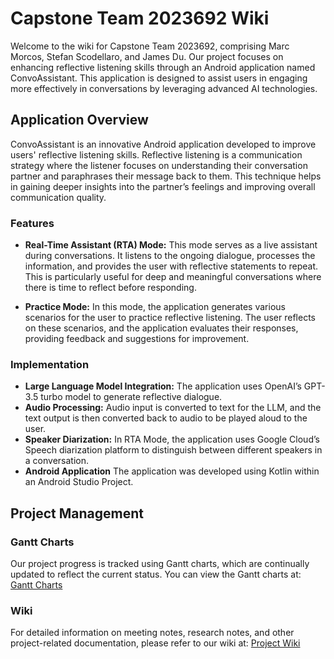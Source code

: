 # Capstone Team 2023692 Wiki

Welcome to the wiki for Capstone Team 2023692, comprising Marc Morcos, Stefan Scodellaro, and James Du. Our project focuses on enhancing reflective listening skills through an Android application named ConvoAssistant. This application is designed to assist users in engaging more effectively in conversations by leveraging advanced AI technologies.

## Application Overview

ConvoAssistant is an innovative Android application developed to improve users' reflective listening skills. Reflective listening is a communication strategy where the listener focuses on understanding their conversation partner and paraphrases their message back to them. This technique helps in gaining deeper insights into the partner’s feelings and improving overall communication quality.

### Features

- **Real-Time Assistant (RTA) Mode:** This mode serves as a live assistant during conversations. It listens to the ongoing dialogue, processes the information, and provides the user with reflective statements to repeat. This is particularly useful for deep and meaningful conversations where there is time to reflect before responding.

- **Practice Mode:** In this mode, the application generates various scenarios for the user to practice reflective listening. The user reflects on these scenarios, and the application evaluates their responses, providing feedback and suggestions for improvement.

### Implementation

- **Large Language Model Integration:** The application uses OpenAI’s GPT-3.5 turbo model to generate reflective dialogue.
- **Audio Processing:** Audio input is converted to text for the LLM, and the text output is then converted back to audio to be played aloud to the user.
- **Speaker Diarization:** In RTA Mode, the application uses Google Cloud’s Speech diarization platform to distinguish between different speakers in a conversation.
- **Android Application** The application was developed using Kotlin within an Android Studio Project.


## Project Management

### Gantt Charts

Our project progress is tracked using Gantt charts, which are continually updated to reflect the current status. You can view the Gantt charts at: [Gantt Charts](https://github.com/MarcM0/CapstoneTeam2023692/projects?query=is%3Aopen)

### Wiki

For detailed information on meeting notes, research notes, and other project-related documentation, please refer to our wiki at: [Project Wiki](https://github.com/MarcM0/CapstoneTeam2023692/wiki)
